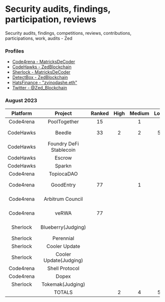 # Security audits, findings, participation, reviews 
Security audits, findings, competitions, reviews, contributions, participations, work, audits - Zed 

### Profiles 
* <a href="https://code4rena.com/@MatricksDeCoder" target='_blank' >Code4rena - MatricksDeCoder</a>
* <a href="https://www.codehawks.com/profile/clk6kgukh0008ld088n5wns9l" target='_blank' >CodeHawks - ZedBlockchain</a>
* <a href= "https://audits.sherlock.xyz/judging-leaderboard" >Sherlock - MatricksDeCoder</a>
* [DetectBox - ZedBlockchain](https://app.detectbox.io/profile/ZedBlockchain)
* [HatsFinance - "zvinodashe.eth" ](https://app.hats.finance/bug-bounties)
* [Twitter - @Zed_Blockchain](https://twitter.com/Zed_Blockchain)

### August 2023 
 | Platform        | Project                | Ranked | High   | Medium | Low     | Earnings  | Notes                               |
 |  :-----:        | :-----:                |:-----:  |:-----: |:-----: |:-----: | :-----:   | :-----:                             |
 | Code4rena       | PoolTogether           |     15  |        |    1   |        | $476.00   |                                     |
 | CodeHawks       | Beedle                 |     33  |   2    |    2   |  5     | $130.69   |    QA+Gas Findings(21)              |
 | CodeHawks       | Foundry DeFi Stablecoin|         |        |        |        |           |                                     |
 | CodeHawks       | Escrow                 |         |        |        |        |           |                                     |
 | CodeHawks       | Sparkn                 |         |        |        |        |           |                                     |
 | Code4rena       | TopiocaDAO             |         |        |        |        |           |          |
 | Code4rena       | GoodEntry              |    77   |        |    1   |        | $12.88    |  B Grade QA Report                  |
 | Code4rena       | Arbitrum Council       |         |        |        |        | $0.00     |      Submitted QA/Gas Only          |
 | Code4rena       | veRWA                  |    77   |        |        |        | $9.82     |      A Graded QA Report             |
 | Sherlock        | Blueberry(Judging)     |         |        |        |        |           | 1st time, started late  |
 | Sherlock        | Perennial              |         |        |        |        |           |                             |
 | Sherlock        | Cooler Update          |         |        |        |        |           |                             |
 | Sherlock        | Cooler Update(Judging) |         |        |        |        |           |  2nd time, started late                          |
 | Code4rena       | Shell Protocol         |         |        |        |        |           |                             |
 | Code4rena       | Dopex                  |         |        |        |        |           |                             |
 | Sherlock        | Tokemak(Judging)       |         |        |        |        |           |                             |
 |                 | TOTALS                 |         |  2     |  4     |   5    |     $0     |                             |
